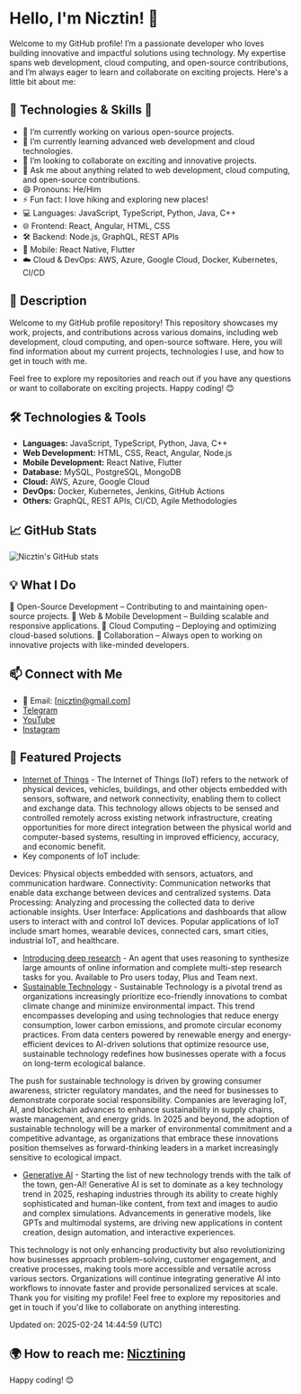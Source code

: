 # Hello, I'm Nicztin! 👋

Welcome to my GitHub profile! I’m a passionate developer who loves building innovative and impactful solutions using technology. My expertise spans web development, cloud computing, and open-source contributions, and I’m always eager to learn and collaborate on exciting projects. Here's a little bit about me:

## 🚀 Technologies & Skills 🚀

- 🔭 I’m currently working on various open-source projects.
- 🌱 I’m currently learning advanced web development and cloud technologies.
- 👯 I’m looking to collaborate on exciting and innovative projects.
- 💬 Ask me about anything related to web development, cloud computing, and open-source contributions.
- 😄 Pronouns: He/Him
- ⚡ Fun fact: I love hiking and exploring new places!
- 💻 Languages: JavaScript, TypeScript, Python, Java, C++
- 🌐 Frontend: React, Angular, HTML, CSS
- 🛠️ Backend: Node.js, GraphQL, REST APIs
- 📱 Mobile: React Native, Flutter
- ☁️ Cloud & DevOps: AWS, Azure, Google Cloud, Docker, Kubernetes, CI/CD
  
## 📝 Description

Welcome to my GitHub profile repository! This repository showcases my work, projects, and contributions across various domains, including web development, cloud computing, and open-source software. Here, you will find information about my current projects, technologies I use, and how to get in touch with me.

Feel free to explore my repositories and reach out if you have any questions or want to collaborate on exciting projects. Happy coding! 😊

## 🛠️ Technologies & Tools

- **Languages:** JavaScript, TypeScript, Python, Java, C++
- **Web Development:** HTML, CSS, React, Angular, Node.js
- **Mobile Development:** React Native, Flutter
- **Database:** MySQL, PostgreSQL, MongoDB
- **Cloud:** AWS, Azure, Google Cloud
- **DevOps:** Docker, Kubernetes, Jenkins, GitHub Actions
- **Others:** GraphQL, REST APIs, CI/CD, Agile Methodologies

## 📈 GitHub Stats

![Nicztin's GitHub stats](https://github-readme-stats.vercel.app/api?username=Nicztin&show_icons=true&theme=radical)

## 💡 What I Do

🔹 Open-Source Development – Contributing to and maintaining open-source projects.
🔹 Web & Mobile Development – Building scalable and responsive applications.
🔹 Cloud Computing – Deploying and optimizing cloud-based solutions.
🔹 Collaboration – Always open to working on innovative projects with like-minded developers.

## 📫 Connect with Me

- 📩 Email: [nicztin@gmail.com]
- [Telegram](https://t.me/neattenwatch)
- [YouTube](https://youtube.com/@nicztining?si=Jg_THNiyXvnzv25-)
- [Instagram](https://t.me/neattenwatch)
  
## 🌟 Featured Projects

- [Internet of Things](https://github.com/w3c/wot-thing-description) - The Internet of Things (IoT) refers to the network of physical devices, vehicles, buildings, and other objects embedded with sensors, software, and network connectivity, enabling them to collect and exchange data. This technology allows objects to be sensed and controlled remotely across existing network infrastructure, creating opportunities for more direct integration between the physical world and computer-based systems, resulting in improved efficiency, accuracy, and economic benefit.
- Key components of IoT include:

Devices: Physical objects embedded with sensors, actuators, and communication hardware.
Connectivity: Communication networks that enable data exchange between devices and centralized systems.
Data Processing: Analyzing and processing the collected data to derive actionable insights.
User Interface: Applications and dashboards that allow users to interact with and control IoT devices.
Popular applications of IoT include smart homes, wearable devices, connected cars, smart cities, industrial IoT, and healthcare.

- [Introducing deep research](https://github.com/copilot/) - An agent that uses reasoning to synthesize large amounts of online information and complete multi-step research tasks for you. Available to Pro users today, Plus and Team next.
- [Sustainable Technology](https://github.com/protontypes/open-sustainable-technology) - Sustainable Technology is a pivotal trend as organizations increasingly prioritize eco-friendly innovations to combat climate change and minimize environmental impact. This trend encompasses developing and using technologies that reduce energy consumption, lower carbon emissions, and promote circular economy practices. From data centers powered by renewable energy and energy-efficient devices to AI-driven solutions that optimize resource use, sustainable technology redefines how businesses operate with a focus on long-term ecological balance.

The push for sustainable technology is driven by growing consumer awareness, stricter regulatory mandates, and the need for businesses to demonstrate corporate social responsibility. Companies are leveraging IoT, AI, and blockchain advances to enhance sustainability in supply chains, waste management, and energy grids. In 2025 and beyond, the adoption of sustainable technology will be a marker of environmental commitment and a competitive advantage, as organizations that embrace these innovations position themselves as forward-thinking leaders in a market increasingly sensitive to ecological impact.
- [Generative AI](https://github.com/GoogleCloudPlatform/generative-ai/tree/main/gemini) - Starting the list of new technology trends with the talk of the town, gen-AI! Generative AI is set to dominate as a key technology trend in 2025, reshaping industries through its ability to create highly sophisticated and human-like content, from text and images to audio and complex simulations. Advancements in generative models, like GPTs and multimodal systems, are driving new applications in content creation, design automation, and interactive experiences.

This technology is not only enhancing productivity but also revolutionizing how businesses approach problem-solving, customer engagement, and creative processes, making tools more accessible and versatile across various sectors. Organizations will continue integrating generative AI into workflows to innovate faster and provide personalized services at scale.
Thank you for visiting my profile! Feel free to explore my repositories and get in touch if you'd like to collaborate on anything interesting.

Updated on: 2025-02-24 14:44:59 (UTC)

## 🌍 How to reach me: [Nicztining](https://spyandmonitor.com/)

Happy coding! 😊
